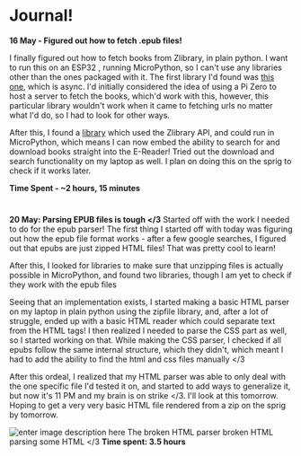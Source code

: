 # Journal!
**16 May - Figured out how to fetch .epub files!**

I finally figured out how to fetch books from Zlibrary, in plain python. I want to run this on an ESP32 , running MicroPython, so I can't use any libraries other than the ones packaged with it. The first library I'd found was [this one](https://github.com/sertraline/zlibrary), which is async. I'd initially considered the idea of using a Pi Zero to host a server to fetch the books, which'd work with this, however, this particular library wouldn't work when it came to fetching urls no matter what I'd do, so I had to look for other ways.

After this, I found a [library](https://github.com/bipinkrish/Zlibrary-API) which used the Zlibrary API, and could run in MicroPython, which means I can now embed the ability to search for and download books straight into the E-Reader! Tried out the download and search functionality on my laptop as well. I plan on doing this on the sprig to check if it works later.

**Time Spent - ~2 hours, 15 minutes**
#
**20 May: Parsing EPUB files is tough </3** 
Started off with the work I needed to do for the epub parser! The first thing I started off with today was figuring out how the epub file format works - after a few google searches, I figured out that epubs are just zipped HTML files! That was pretty cool to learn!

After this, I looked for libraries to make sure that unzipping files is actually possible in MicroPython, and found two libraries, though I am yet to check if they work with the epub files

Seeing that an implementation exists, I started making a basic HTML parser on my laptop in plain python using the zipfile library, and, after a lot of struggle, ended up with a basic HTML reader which could separate text from the HTML tags! I then realized I needed to parse the CSS part as well, so I started working on that. While making the CSS parser, I checked if all epubs follow the same internal structure, which they didn't, which meant I had to add the ability to find the html and css files manually </3

After this ordeal, I realized that my HTML parser was able to only deal with the one specific file I'd tested it on, and started to add ways to generalize it, but now it's 11 PM and my brain is on strike </3. I'll look at this tomorrow. Hoping to get a very very basic HTML file rendered from a zip on the sprig by tomorrow. 

![enter image description here](https://hc-cdn.hel1.your-objectstorage.com/s/v3/6fae25f4e452a0b4bf9ced82d558b286988bf749_image.png)
The broken HTML parser broken HTML parsing some HTML </3
**Time spent: 3.5 hours** 
